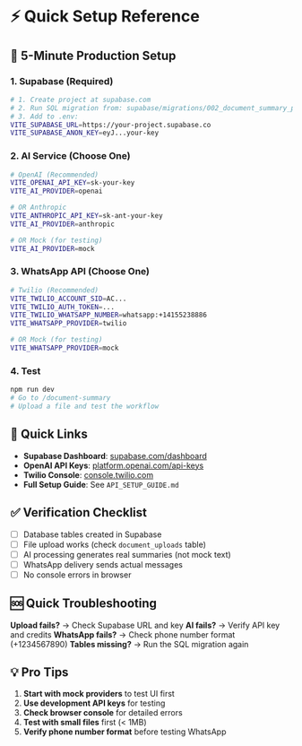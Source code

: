 # ⚡ Quick Setup Reference

## 🚀 5-Minute Production Setup

### 1. Supabase (Required)
```bash
# 1. Create project at supabase.com
# 2. Run SQL migration from: supabase/migrations/002_document_summary_production_schema.sql
# 3. Add to .env:
VITE_SUPABASE_URL=https://your-project.supabase.co
VITE_SUPABASE_ANON_KEY=eyJ...your-key
```

### 2. AI Service (Choose One)
```bash
# OpenAI (Recommended)
VITE_OPENAI_API_KEY=sk-your-key
VITE_AI_PROVIDER=openai

# OR Anthropic
VITE_ANTHROPIC_API_KEY=sk-ant-your-key
VITE_AI_PROVIDER=anthropic

# OR Mock (for testing)
VITE_AI_PROVIDER=mock
```

### 3. WhatsApp API (Choose One)
```bash
# Twilio (Recommended)
VITE_TWILIO_ACCOUNT_SID=AC...
VITE_TWILIO_AUTH_TOKEN=...
VITE_TWILIO_WHATSAPP_NUMBER=whatsapp:+14155238886
VITE_WHATSAPP_PROVIDER=twilio

# OR Mock (for testing)
VITE_WHATSAPP_PROVIDER=mock
```

### 4. Test
```bash
npm run dev
# Go to /document-summary
# Upload a file and test the workflow
```

## 🔗 Quick Links

- **Supabase Dashboard**: [supabase.com/dashboard](https://supabase.com/dashboard)
- **OpenAI API Keys**: [platform.openai.com/api-keys](https://platform.openai.com/api-keys)
- **Twilio Console**: [console.twilio.com](https://console.twilio.com)
- **Full Setup Guide**: See `API_SETUP_GUIDE.md`

## ✅ Verification Checklist

- [ ] Database tables created in Supabase
- [ ] File upload works (check `document_uploads` table)
- [ ] AI processing generates real summaries (not mock text)
- [ ] WhatsApp delivery sends actual messages
- [ ] No console errors in browser

## 🆘 Quick Troubleshooting

**Upload fails?** → Check Supabase URL and key
**AI fails?** → Verify API key and credits
**WhatsApp fails?** → Check phone number format (+1234567890)
**Tables missing?** → Run the SQL migration again

## 💡 Pro Tips

1. **Start with mock providers** to test UI first
2. **Use development API keys** for testing
3. **Check browser console** for detailed errors
4. **Test with small files** first (< 1MB)
5. **Verify phone number format** before testing WhatsApp